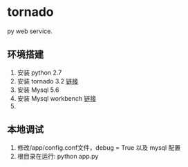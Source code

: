 # tornado
py web service.

环境搭建
-------------
1. 安装 python 2.7
2. 安装 tornado 3.2 [链接](https://github.com/tornadoweb/tornado/archive/v3.2.2.zip "链接")
3. 安装 Mysql 5.6
4. 安装 Mysql workbench [链接](http://dev.mysql.com/downloads/workbench/ "链接")
5. 

本地调试
-------------
1. 修改/app/config.conf文件，debug = True 以及 mysql 配置
2. 根目录在运行: python app.py
